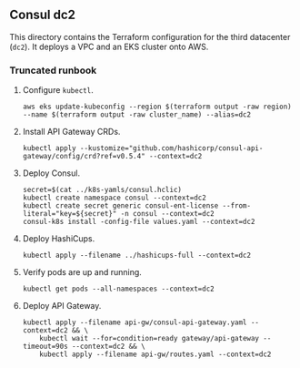 ## Consul dc2

This directory contains the Terraform configuration for the third datacenter (`dc2`).  It deploys a VPC and an EKS cluster onto AWS.

### Truncated runbook

1. Configure `kubectl`.

    ```
    aws eks update-kubeconfig --region $(terraform output -raw region) --name $(terraform output -raw cluster_name) --alias=dc2
    ```

1. Install API Gateway CRDs.

    ```
    kubectl apply --kustomize="github.com/hashicorp/consul-api-gateway/config/crd?ref=v0.5.4" --context=dc2
    ```

1. Deploy Consul.

    ```
    secret=$(cat ../k8s-yamls/consul.hclic)
    kubectl create namespace consul --context=dc2
    kubectl create secret generic consul-ent-license --from-literal="key=${secret}" -n consul --context=dc2
    consul-k8s install -config-file values.yaml --context=dc2
    ```

1. Deploy HashiCups.

    ```
    kubectl apply --filename ../hashicups-full --context=dc2
    ```

1. Verify pods are up and running.

    ```
    kubectl get pods --all-namespaces --context=dc2
    ```

1. Deploy API Gateway.

    ```
    kubectl apply --filename api-gw/consul-api-gateway.yaml --context=dc2 && \
        kubectl wait --for=condition=ready gateway/api-gateway --timeout=90s --context=dc2 && \
        kubectl apply --filename api-gw/routes.yaml --context=dc2
    ```